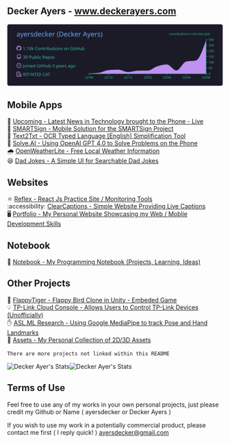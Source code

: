 ## Decker Ayers - <strong>www.deckerayers.com</strong>  


<img src="https://github.com/ayersdecker/ProfileCard/blob/master/profile-summary-card-output/tokyonight/0-profile-details.svg" alt="Decker Ayer's Stats">



## Mobile Apps

📰  [Upcoming - Latest News in Technology brought to the Phone - Live](https://github.com/ayersdecker/Upcoming-App)<br>
🤙  [SMARTSign - Mobile Solution for the SMARTSign Project](https://github.com/ayersdecker/SMARTSign-App)<br>
📖  [Text2Txt - OCR Typed Language [English] Simplification Tool](https://github.com/ayersdecker/Text2Txt-App)<br>
🧠  [Solve.AI - Using OpenAI GPT 4.0 to Solve Problems on the Phone](https://github.com/ayersdecker/Solve.AI-App)<br>
🌧️  [OpenWeatherLite - Free Local Weather Information](https://github.com/ayersdecker/OpenWeatherLite-App)<br>
😆  [Dad Jokes - A Simple UI for Searchable Dad Jokes](https://github.com/ayersdecker/DadJokes-App)<br>

## Websites 

⚛️ [Reflex - React Js Practice Site / Monitoring Tools](https://github.com/ayersdecker/Reflex-Site/)<br>
:accessibility:  [ClearCaptions - Simple Website Providing Live Captions](https://github.com/ayersdecker/ClearCaptions-Site)<br>
🖥️ [Portfolio - My Personal Website Showcasing my Web / Moblie Development Skills](https://github.com/ayersdecker/Portfolio-Site)<br>

## Notebook
📑 [Notebook - My Programming Notebook (Projects, Learning, Ideas)](https://github.com/ayersdecker/Notebook)

## Other Projects

🐯 [FlappyTiger - Flappy Bird Clone in Unity - Embeded Game](https://github.com/ayersdecker/FlappyTiger-Embed)<br>
💡 [TP-Link Cloud Console - Allows Users to Control TP-Link Devices (Unofficially)](https://github.com/ayersdecker/TPLinkControl-Console)<br>
✋ [ASL.ML Research - Using Google MediaPipe to track Pose and Hand Landmarks](https://github.com/ayersdecker/ASLML-Python)<br>
🎨 [Assets - My Personal Collection of 2D/3D Assets](https://github.com/ayersdecker/Assets)<br>

``` There are more projects not linked within this README ```

<img src="https://github.com/ayersdecker/ProfileCard/blob/master/profile-summary-card-output/tokyonight/4-productive-time.svg" alt="Decker Ayer's Stats"><img src="https://github.com/ayersdecker/ProfileCard/blob/master/profile-summary-card-output/tokyonight/3-stats.svg" alt="Decker Ayer's Stats">

## Terms of Use

Feel free to use any of my works in your own personal projects, just please credit my Github or Name ( ayersdecker or Decker Ayers )

If you wish to use my work in a potentially commercial product, please contact me first ( I reply quick! ) ayersdecker@gmail.com 

